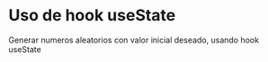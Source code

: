 # Uso de hook useState

Generar numeros aleatorios con valor inicial deseado, usando hook useState

